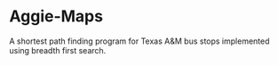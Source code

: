 # Aggie-Maps
A shortest path finding program for Texas A&amp;M bus stops implemented using breadth first search.
